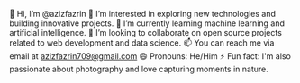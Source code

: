 👋 Hi, I’m @azizfazrin
👀 I’m interested in exploring new technologies and building innovative projects.
🌱 I’m currently learning machine learning and artificial intelligence.
💞️ I’m looking to collaborate on open source projects related to web development and data science.
📫 You can reach me via email at azizfazrin709@gmail.com
😄 Pronouns: He/Him
⚡ Fun fact: I'm also passionate about photography and love capturing moments in nature.

<!---
azizfazrin/azizfazrin is a ✨ special ✨ repository because its `README.md` (this file) appears on your GitHub profile.
You can click the Preview link to take a look at your changes.
--->

